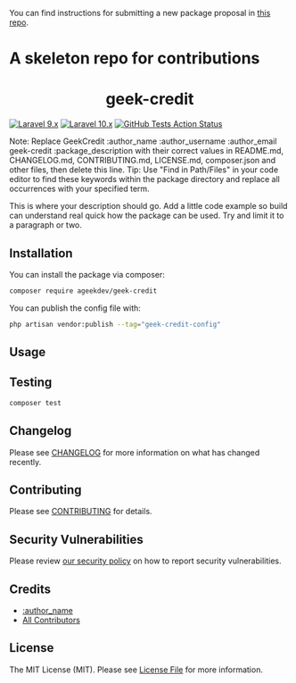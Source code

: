 You can find instructions for submitting a new package proposal in [this repo](https://github.com/ageekdev/packages).

# A skeleton repo for contributions

<h1 align="center">geek-credit</h1>

[![Laravel 9.x](https://img.shields.io/badge/Laravel-9.x-red.svg?style=flat-square)](https://laravel.com/docs/9.x)
[![Laravel 10.x](https://img.shields.io/badge/Laravel-10.x-red.svg?style=flat-square)](http://laravel.com/docs/10.x)
[![GitHub Tests Action Status](https://img.shields.io/github/actions/workflow/status/ageekdev/geek-credit/run-tests.yml?label=tests&style=flat-square)](https://github.com/ageekdev/geek-credit/actions/workflows/run-tests.yml)

Note: Replace GeekCredit :author_name :author_username :author_email geek-credit :package_description with their correct values in README.md, CHANGELOG.md, CONTRIBUTING.md, LICENSE.md, composer.json and other files, then delete this line. Tip: Use "Find in Path/Files" in your code editor to find these keywords within the package directory and replace all occurrences with your specified term.

This is where your description should go. Add a little code example so build can understand real quick how the package can be used. Try and limit it to a paragraph or two.

## Installation

You can install the package via composer:

```bash
composer require ageekdev/geek-credit
```

You can publish the config file with:

```bash
php artisan vendor:publish --tag="geek-credit-config"
```


## Usage


## Testing

```bash
composer test
```

## Changelog

Please see [CHANGELOG](CHANGELOG.md) for more information on what has changed recently.

## Contributing

Please see [CONTRIBUTING](.github/CONTRIBUTING.md) for details.

## Security Vulnerabilities

Please review [our security policy](../../security/policy) on how to report security vulnerabilities.

## Credits

- [:author_name](https://github.com/:author_username)
- [All Contributors](../../contributors)

## License

The MIT License (MIT). Please see [License File](LICENSE.md) for more information.
